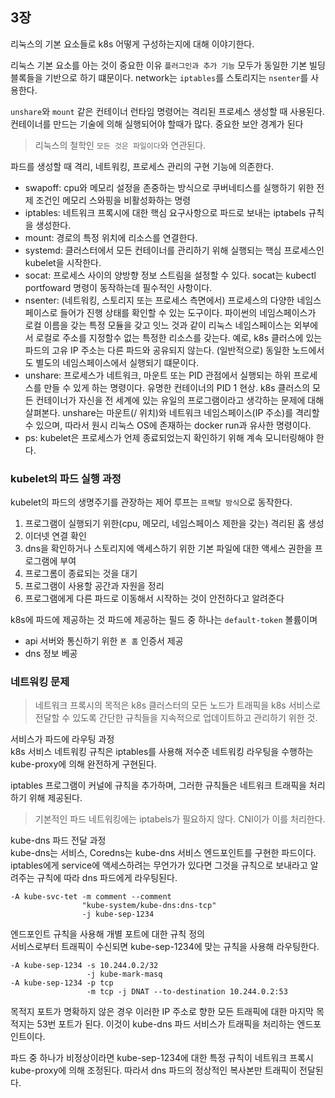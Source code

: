 ## 3장
리눅스의 기본 요소들로 k8s 어떻게 구성하는지에 대해 이야기한다.

리눅스 기본 요소를 아는 것이 중요한 이유 `플러그인과 추가 기능` 모두가 동일한 기본 빌딩 블록들을 기반으로 하기 떄문이다. network는 `iptables`를 스토리지는 `nsenter`를 사용한다.

`unshare`와 `mount` 같은 컨테이너 런타임 명령어는 격리된 프로세스 생성할 때 사용된다.
컨테이너를 만드는 기술에 의해 실행되어야 할때가 많다. 중요한 보안 경계가 된다

> 리눅스의 철학인 `모든 것은 파일이다`와 연관된다.

파드를 생성할 때 격리, 네트워킹, 프로세스 관리의 구현 기능에 의존한다.  
- swapoff: cpu와 메모리 설정을 존중하는 방식으로 쿠버네티스를 실행하기 위한 전제 조건인 메모리 스와핑을 비활성화하는 명령
- iptables: 네트워크 프록시에 대한 핵심 요구사항으로 파드로 보내는 iptabels 규칙을 생성한다.
- mount: 경로의 특정 위치에 리소스를 연결한다.
- systemd: 클러스터에서 모든 컨테이너를 관리하기 위해 실행되는 핵심 프로세스인 kubelet을 시작한다.
- socat: 프로세스 사이의 양방향 정보 스트림을 설정할 수 있다. socat는 kubectl portfoward 명령이 동작하는데 필수적인 사항이다.
- nsenter: (네트워킹, 스토리지 또는 프로세스 측면에서) 프로세스의 다양한 네임스페이스로 들어가 진행 상태를 확인할 수 있는 도구이다. 파이썬의 네임스페이스가 로컬 이름을 갖는 특정 모듈을 갖고 잇느 것과 같이 리눅스 네임스페이스는 외부에서 로컬로 주소를 지정할수 없는 특정한 리소스를 갖는다. 예로, k8s 클러스에 있는 파드의 고유 IP 주소는 다른 파드와 공유되지 않는다. (일반적으로) 동일한 노드에서도 별도의 네임스페이스에서 실행되기 떄문이다.
- unshare: 프로세스가 네트워크, 마운트 또는 PID 관점에서 실행되는 하위 프로세스를 만들 수 있게 하는 명령이다. 유명한 컨테이너의 PID 1 현상. k8s 클러스의 모든 컨테이너가 자신을 전 세계에 있는 유일의 프로그램이라고 생각하는 문제에 대해 살펴본다. unshare는 마운트(/ 위치)와 네트워크 네임스페이스(IP 주소)를 격리할 수 있으며, 따라서 원시 리눅스 OS에 존재하는 docker run과 유사한 명령이다. 
- ps: kubelet은 프로세스가 언제 종료되었는지 확인하기 위해 계속 모니터링해야 한다. 


### kubelet의 파드 실행 과정
kubelet의 파드의 생명주기를 관장하는 제어 루프는 `프랙탈 방식`으로 동작한다. 

1. 프로그램이 실행되기 위한(cpu, 메모리, 네임스페이스 제한을 갖는) 격리된 홈 생성
2. 이더넷 연결 확인
3. dns을 확인하거나 스토리지에 액세스하기 위한 기본 파일에 대한 액세스 권한을 프로그램에 부여
4. 프로그롬이 종료되는 것을 대기
5. 프로그램이 사용할 공간과 자원을 정리
6. 프로그램에게 다른 파드로 이동해서 시작하는 것이 안전하다고 알려준다

k8s에 파드에 제공하는 것
파드에 제공하는 필드 중 하나는 `default-token` 볼륨이며 
- api 서버와 통신하기 위한 `폰 홈` 인증서 제공
- dns 정보 베공

### 네트워킹 문제
> 네트워크 프록시의 목적은 k8s 클러스터의 모든 노드가 트래픽을 k8s 서비스로 전달할 수 있도록 간단한 규칙들을 지속적으로 업데이트하고 관리하기 위한 것.

서비스가 파드에 라우팅 과정  
k8s 서비스 네트워킹 규칙은 iptables를 사용해 저수준 네트워킹 라우팅을 수행하는 kube-proxy에 의해 완전하게 구현된다.

iptables 프로그램이 커널에 규칙을 추가하며, 그러한 규칙들은 네트워크 트래픽을 처리하기 위해 제공된다. 

> 기본적인 파드 네트워킹에는 iptabels가 필요하지 않다. CNI이가 이를 처리한다. 

kube-dns 파드 전달 과정   
kube-dns는 서비스, Coredns는 kube-dns 서비스 엔드포인트를 구현한 파드이다. iptables에게 service에 액세스하려는 무언가가 있다면 그것을 규칙으로 보내라고 알려주는 규칙에 따라 dns 파드에게 라우팅된다.

```text
-A kube-svc-tet -m comment --comment
                "kube-system/kube-dns:dns-tcp"
                -j kube-sep-1234
```

엔드포인트 규칙을 사용해 개별 포트에 대한 규칙 정의  
서비스로부터 트래픽이 수신되면 kube-sep-1234에 맞는 규칙을 사용해 라우팅한다. 

```
-A kube-sep-1234 -s 10.244.0.2/32
                 -j kube-mark-masq
-A kube-sep-1234 -p tcp
                 -m tcp -j DNAT --to-destination 10.244.0.2:53
```

목적지 포트가 명확하지 않은 경우 이러한 IP 주소로 향한 모든 트래픽에 대한 마지막 목적지는 53번 포트가 된다. 이것이 kube-dns 파드 서비스가 트래픽을 처리하는 엔드포인트이다.   

파드 중 하나가 비정상이라면 kube-sep-1234에 대한 특정 규칙이 네트워크 프록시 kube-proxy에 의해 조정된다. 따라서 dns 파드의 정상적인 복사본만 트래픽이 전달된다. 

